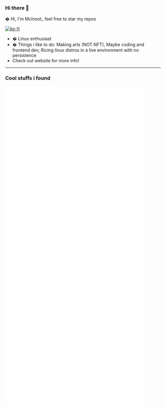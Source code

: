 ### Hi there 👋

� Hi, I'm Mclnoot_ feel free to star my repos

[![ko-fi](https://ko-fi.com/img/githubbutton_sm.svg)](https://ko-fi.com/Q5Q3611TP)

- � Linux enthusiast 
- � Things i like to do: Making arts (NOT NFT), Maybe coding and frontend dev, Ricing linux distros in a live environment with no persistence
- Check out website for more info!

--- 
 
### Cool stuffs i found


![Metrics](/github-metrics.svg)

